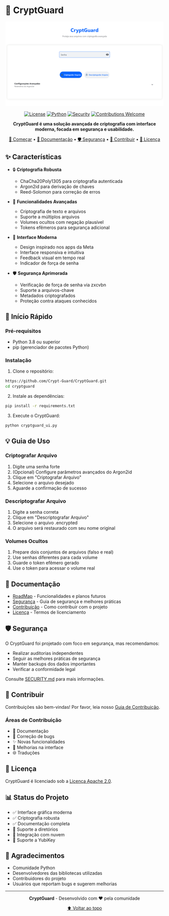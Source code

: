 # 🔐 CryptGuard

<div align="center">

![CryptGuard Logo](screenshot/tela.png)

[![License](https://img.shields.io/badge/license-Apache%202.0-blue.svg)](LICENSE)
[![Python](https://img.shields.io/badge/python-3.8%2B-blue)](https://www.python.org/downloads/)
[![Security](https://img.shields.io/badge/security-audited-green.svg)](SECURITY.md)
[![Contributions Welcome](https://img.shields.io/badge/contributions-welcome-brightgreen.svg)](CONTRIBUTING.md)

**CryptGuard é uma solução avançada de criptografia com interface moderna, focada em segurança e usabilidade.**

[🚀 Começar](#-início-rápido) •
[📖 Documentação](#-documentação) •
[🛡️ Segurança](#%EF%B8%8F-segurança) •
[🤝 Contribuir](#-contribuir) •
[📜 Licença](#-licença)

</div>

## ✨ Características

- 🔒 **Criptografia Robusta**
  - ChaCha20Poly1305 para criptografia autenticada
  - Argon2id para derivação de chaves
  - Reed-Solomon para correção de erros

- 🎯 **Funcionalidades Avançadas**
  - Criptografia de texto e arquivos
  - Suporte a múltiplos arquivos
  - Volumes ocultos com negação plausível
  - Tokens efêmeros para segurança adicional

- 💫 **Interface Moderna**
  - Design inspirado nos apps da Meta
  - Interface responsiva e intuitiva
  - Feedback visual em tempo real
  - Indicador de força de senha

- 🛡️ **Segurança Aprimorada**
  - Verificação de força de senha via zxcvbn
  - Suporte a arquivos-chave
  - Metadados criptografados
  - Proteção contra ataques conhecidos

## 🚀 Início Rápido

### Pré-requisitos

- Python 3.8 ou superior
- pip (gerenciador de pacotes Python)

### Instalação

1. Clone o repositório:
```bash
https://github.com/Crypt-Guard/CryptGuard.git
cd cryptguard
```

2. Instale as dependências:
```bash
pip install -r requirements.txt
```

3. Execute o CryptGuard:
```bash
python cryptguard_ui.py
```

## 💡 Guia de Uso

### Criptografar Arquivo

1. Digite uma senha forte
2. (Opcional) Configure parâmetros avançados do Argon2id
3. Clique em "Criptografar Arquivo"
4. Selecione o arquivo desejado
5. Aguarde a confirmação de sucesso

### Descriptografar Arquivo

1. Digite a senha correta
2. Clique em "Descriptografar Arquivo"
3. Selecione o arquivo .encrypted
4. O arquivo será restaurado com seu nome original

### Volumes Ocultos

1. Prepare dois conjuntos de arquivos (falso e real)
2. Use senhas diferentes para cada volume
3. Guarde o token efêmero gerado
4. Use o token para acessar o volume real

## 📖 Documentação

- [RoadMap](ROADMAP.md) - Funcionalidades e planos futuros
- [Segurança](SECURITY.md) - Guia de segurança e melhores práticas
- [Contribuição](CONTRIBUTING.md) - Como contribuir com o projeto
- [Licença](LICENSE) - Termos de licenciamento

## 🛡️ Segurança

O CryptGuard foi projetado com foco em segurança, mas recomendamos:

- Realizar auditorias independentes
- Seguir as melhores práticas de segurança
- Manter backups dos dados importantes
- Verificar a conformidade legal

Consulte [SECURITY.md](SECURITY.md) para mais informações.

## 🤝 Contribuir

Contribuições são bem-vindas! Por favor, leia nosso [Guia de Contribuição](CONTRIBUTING.md).

### Áreas de Contribuição

- 📝 Documentação
- 🐛 Correção de bugs
- ✨ Novas funcionalidades
- 🎨 Melhorias na interface
- 🌐 Traduções

## 📜 Licença

CryptGuard é licenciado sob a [Licença Apache 2.0](LICENSE).

## 📊 Status do Projeto

- ✅ Interface gráfica moderna
- ✅ Criptografia robusta
- ✅ Documentação completa
- 🚧 Suporte a diretórios
- 🚧 Integração com nuvem
- 🚧 Suporte a YubiKey

## 🙏 Agradecimentos

- Comunidade Python
- Desenvolvedores das bibliotecas utilizadas
- Contribuidores do projeto
- Usuários que reportam bugs e sugerem melhorias

---

<div align="center">

**CryptGuard** - Desenvolvido com ❤️ pela comunidade

[⬆ Voltar ao topo](#-cryptguard)

</div>
